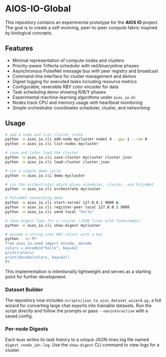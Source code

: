 # AIOS-IO-Global

This repository contains an experimental prototype for the **AIOS IO** project. The goal is to create a self-evolving, peer-to-peer compute fabric inspired by biological concepts.

## Features

- Minimal representation of compute nodes and clusters
- Priority-aware Trifecta scheduler with red/blue/yellow phases
- Asynchronous PulseNet message bus with peer registry and broadcast
- Command-line interface for cluster management and demos
- Digest logging for executed tasks including resource metrics
- Configurable, reversible RBY color encoder for data
- Task scheduling demo showing R/B/Y phases
- Experimental machine-learning algorithms under `aios_io.ml`
- Nodes track CPU and memory usage with heartbeat monitoring
- Simple orchestrator coordinates scheduler, cluster, and networking

## Usage

```bash
# add a node and list cluster state
python -m aios_io.cli add-node mycluster node1 4 --gpu 1 --ram 8
python -m aios_io.cli list-nodes mycluster

# save and later load the cluster
python -m aios_io.cli save-cluster mycluster cluster.json
python -m aios_io.cli load-cluster cluster.json

# run a simple demo cycle
python -m aios_io.cli demo mycluster

# run the orchestrator which glues scheduler, cluster, and PulseNet
python -m aios_io.cli orchestrate mycluster

# PulseNet networking demo
python -m aios_io.cli start-server 127.0.0.1 9000 &
python -m aios_io.cli register-peer local 127.0.0.1 9000
python -m aios_io.cli send local "hello"

# show digest logs for a cluster (JSON lines with timestamps)
python -m aios_io.cli show-digest mycluster

# encode a string into RBY colors with a key
python - <<'PY'
from aios_io.seed import encode, decode
colors = encode(b"hello", key=42)
print(colors)
print(decode(colors, key=42))
PY
```

This implementation is intentionally lightweight and serves as a starting point for further development.

### Dataset Builder

The repository now includes `scripts/json_to_aios_dataset_wizard.py`, a full
wizard for converting large chat exports into trainable datasets. Run the script
directly and follow the prompts or pass `--noninteractive` with a saved config.

### Per-node Digests

Each `Node` writes its task history to a unique JSON-lines log file named
`digest_<node_id>.log`. Use the `show-digest` CLI command to view logs for a
cluster.
